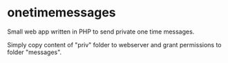 # onetimemessages
Small web app written in PHP to send private one time messages.

Simply copy content of "priv" folder to webserver and grant permissions to folder "messages".
